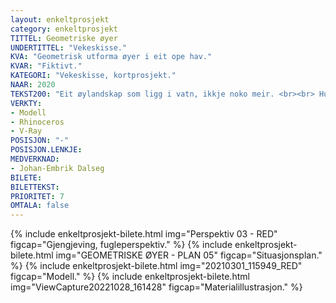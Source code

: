```yaml
---
layout: enkeltprosjekt
category: enkeltprosjekt
TITTEL: Geometriske øyer
UNDERTITTEL: "Vekeskisse."
KVA: "Geometrisk utforma øyer i eit ope hav."
KVAR: "Fiktivt."
KATEGORI: "Vekeskisse, kortprosjekt."
NAAR: 2020
TEKST200: "Eit øylandskap som ligg i vatn, ikkje noko meir. <br><br> Hurtigprosjekt for å utforske idéen ”geometriske øyer”. Bruk av utviklingsmetodar, prosjektutvikling med fokus på prosessen. Tankesett og idéar som ein ikkje veit kva vert. <br><br> Ein passasje gjennom geometriske øyer. Nullkanten sendar deg til éinkanten, éinkanten til tokanten. Tokanten sendar deg til trekanten, som så sendar deg til firkanten. Firkanten sendar deg til femkanten. Femkanten sendar deg til sekskanten. <br><br> Lukke til vidare på ferda."
VERKTY:
- Modell
- Rhinoceros
- V-Ray
POSISJON: "-"
POSISJON.LENKJE: 
MEDVERKNAD: 
- Johan-Embrik Dalseg
BILETE:
BILETTEKST:
PRIORITET: 7
OMTALA: false
---
```

<!-- ![1. etasje.](/assets/images/2021-BRISTOL-CONDITORI-DOKUMENTASJON/WEBP/1%20etg.webp){:.enkeltprosjekt-bilete :alt="1. etasje." :loading="lazy"}
![2. etasje.](/assets/images/2021-BRISTOL-CONDITORI-DOKUMENTASJON/WEBP/2.%20etg.webp){:.enkeltprosjekt-bilete :alt="2. etasje." :loading="lazy} -->

{% include enkeltprosjekt-bilete.html   img="Perspektiv 03 - RED"           figcap="Gjengjeving, fugleperspektiv." %}
{% include enkeltprosjekt-bilete.html   img="GEOMETRISKE ØYER - PLAN 05"    figcap="Situasjonsplan." %}
{% include enkeltprosjekt-bilete.html   img="20210301_115949_RED"           figcap="Modell." %}
{% include enkeltprosjekt-bilete.html   img="ViewCapture20221028_161428"    figcap="Materialillustrasjon." %}